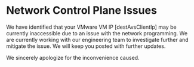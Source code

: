 ﻿<properties
	pageTitle="Unable to connect to destination VMware VM"
	description="Unable to connect to destination VMware VM"
	infoBubbleText="We have detected a connectivity issue to your destination VMware VM. See details on the right."
	service="microsoft.AVS"
	resource="privateclouds"
	authors="Alice-Muhimpundu"
	ms.author="almuhimp"
	displayOrder=""
	selfHelpType="diagnostics"
	supportTopicIds="32743018"
	resourceTags=""
	productPesIds="17080"
	cloudEnvironments="public"
	articleId="AvsControlPlaneIssuesUnableToConnectToVMwareVM"
	ownershipId="AzureDedicated_Networking"
/>

# Network Control Plane Issues
<!--issueDescription-->
We have identified that your VMware VM IP <!--$destAvsClientIp-->[destAvsClientIp]<!--/$destAvsClientIp--> may be currently inaccessible due to an issue with the network programming. We are currently working with our engineering team to investigate further and mitigate the issue. We will keep you posted with further updates.

We sincerely apologize for the inconvenience caused.
<!--/issueDescription-->
